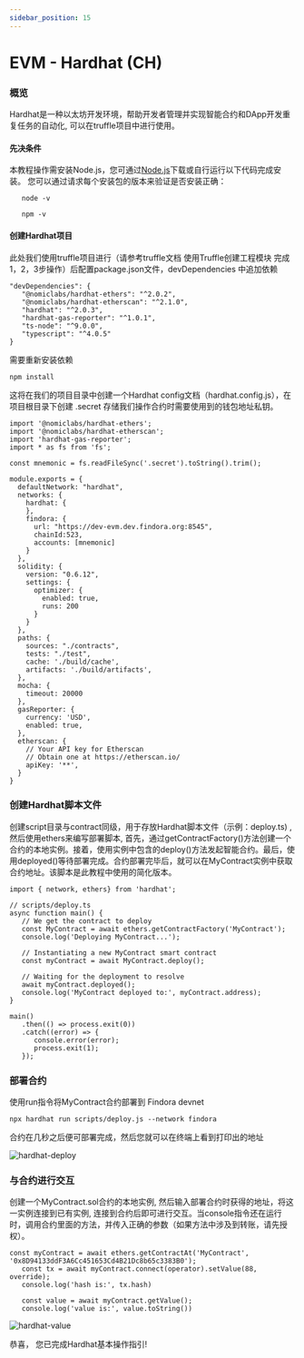 ```yaml
---
sidebar_position: 15
---
```

# EVM - Hardhat (CH)

### 概览
Hardhat是一种以太坊开发环境，帮助开发者管理并实现智能合约和DApp开发重复任务的自动化, 可以在truffle项目中进行使用。
#### 先决条件
   本教程操作需安装Node.js，您可通过[Node.js](https://nodejs.org/)下载或自行运行以下代码完成安装。
   您可以通过请求每个安装包的版本来验证是否安装正确：
```
   node -v
```
```
   npm -v
```
#### 创建Hardhat项目
此处我们使用truffle项目进行（请参考truffle文档 使用Truffle创建工程模块 完成1，2，3步操作）后配置package.json文件，devDependencies 中追加依赖
```
"devDependencies": {
   "@nomiclabs/hardhat-ethers": "^2.0.2",
   "@nomiclabs/hardhat-etherscan": "^2.1.0",
   "hardhat": "^2.0.3",
   "hardhat-gas-reporter": "^1.0.1",
   "ts-node": "^9.0.0",
   "typescript": "^4.0.5"
}
```
需要重新安装依赖
```
npm install
```
这将在我们的项目目录中创建一个Hardhat config文档（hardhat.config.js），在项目根目录下创建 .secret 存储我们操作合约时需要使用到的钱包地址私钥。
```
import '@nomiclabs/hardhat-ethers';
import '@nomiclabs/hardhat-etherscan';
import 'hardhat-gas-reporter';
import * as fs from 'fs';

const mnemonic = fs.readFileSync('.secret').toString().trim();

module.exports = {
  defaultNetwork: "hardhat",
  networks: {
    hardhat: {
    },
    findora: {
      url: "https://dev-evm.dev.findora.org:8545",
      chainId:523,
      accounts: [mnemonic]
    }
  },
  solidity: {
    version: "0.6.12",
    settings: {
      optimizer: {
        enabled: true,
        runs: 200
      }
    }
  },
  paths: {
    sources: "./contracts",
    tests: "./test",
    cache: './build/cache',
    artifacts: './build/artifacts',
  },
  mocha: {
    timeout: 20000
  },
  gasReporter: {
    currency: 'USD',
    enabled: true,
  },
  etherscan: {
    // Your API key for Etherscan
    // Obtain one at https://etherscan.io/
    apiKey: '**',
  }
}
```
### 创建Hardhat脚本文件
创建script目录与contract同级，用于存放Hardhat脚本文件（示例：deploy.ts) , 然后使用ethers来编写部署脚本, 首先，通过getContractFactory()方法创建一个合约的本地实例。接着，使用实例中包含的deploy()方法发起智能合约。最后，使用deployed()等待部署完成。合约部署完毕后，就可以在MyContract实例中获取合约地址。该脚本是此教程中使用的简化版本。
```
import { network, ethers} from 'hardhat';

// scripts/deploy.ts
async function main() {
   // We get the contract to deploy
   const MyContract = await ethers.getContractFactory('MyContract');
   console.log('Deploying MyContract...');

   // Instantiating a new MyContract smart contract
   const myContract = await MyContract.deploy();

   // Waiting for the deployment to resolve
   await myContract.deployed();
   console.log('MyContract deployed to:', myContract.address);
}

main()
   .then(() => process.exit(0))
   .catch((error) => {
      console.error(error);
      process.exit(1);
   });

```
### 部署合约
使用run指令将MyContract合约部署到 Findora devnet
```
npx hardhat run scripts/deploy.js --network findora 
```
合约在几秒之后便可部署完成，然后您就可以在终端上看到打印出的地址

![hardhat-deploy](/img/evm/hardhat-deploy.jpg)

### 与合约进行交互
创建一个MyContract.sol合约的本地实例, 然后输入部署合约时获得的地址，将这一实例连接到已有实例, 连接到合约后即可进行交互。当console指令还在运行时，调用合约里面的方法，并传入正确的参数（如果方法中涉及到转账，请先授权）。
```
const myContract = await ethers.getContractAt('MyContract', '0x8D94133ddF3A6Cc451653Cd4B21Dc8b65c3383B0');
   const tx = await myContract.connect(operator).setValue(88, override);
   console.log('hash is:', tx.hash)

   const value = await myContract.getValue();
   console.log('value is:', value.toString())
```

![hardhat-value](/img/evm/hardhat-value.jpg)

恭喜， 您已完成Hardhat基本操作指引!
